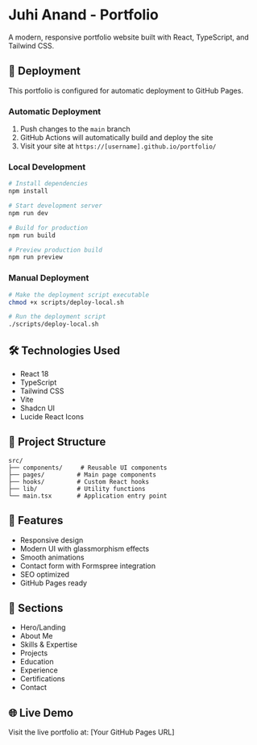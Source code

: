 
# Juhi Anand - Portfolio

A modern, responsive portfolio website built with React, TypeScript, and Tailwind CSS.

## 🚀 Deployment

This portfolio is configured for automatic deployment to GitHub Pages.

### Automatic Deployment
1. Push changes to the `main` branch
2. GitHub Actions will automatically build and deploy the site
3. Visit your site at `https://[username].github.io/portfolio/`

### Local Development
```bash
# Install dependencies
npm install

# Start development server
npm run dev

# Build for production
npm run build

# Preview production build
npm run preview
```

### Manual Deployment
```bash
# Make the deployment script executable
chmod +x scripts/deploy-local.sh

# Run the deployment script
./scripts/deploy-local.sh
```

## 🛠️ Technologies Used
- React 18
- TypeScript
- Tailwind CSS
- Vite
- Shadcn UI
- Lucide React Icons

## 📁 Project Structure
```
src/
├── components/     # Reusable UI components
├── pages/         # Main page components
├── hooks/         # Custom React hooks
├── lib/           # Utility functions
└── main.tsx       # Application entry point
```

## 🎨 Features
- Responsive design
- Modern UI with glassmorphism effects
- Smooth animations
- Contact form with Formspree integration
- SEO optimized
- GitHub Pages ready

## 📱 Sections
- Hero/Landing
- About Me
- Skills & Expertise
- Projects
- Education
- Experience
- Certifications
- Contact

## 🌐 Live Demo
Visit the live portfolio at: [Your GitHub Pages URL]
